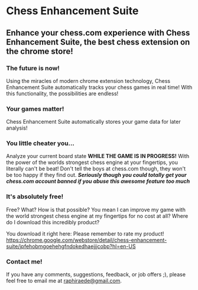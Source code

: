 # Chess Enhancement Suite

## Enhance your chess.com experience with Chess Enhancement Suite, the best chess extension on the chrome store!

### The future is now!
Using the miracles of modern chrome extension technology, Chess Enhancement Suite automatically tracks your chess games in real time! With this functionality, the possibilities are endless!

### Your games matter!
Chess Enhancement Suite automatically stores your game data for later analysis! 

### You little cheater you...
Analyze your current board state **WHILE THE GAME IS IN PROGRESS!**
With the power of the worlds strongest chess engine at your fingertips, you literally can't be beat!
Don't tell the boys at chess.com though, they won't be too happy if they find out.
***Seriously though you could totally get your chess.com account banned if you abuse this awesome feature too much***

### It's absolutely free!
Free? What? How is that possible? You mean I can improve my game with the world strongest chess engine at my fingertips for no cost at all? Where do I download this incredibly product?

You download it right here: Please remember to rate my product!
https://chrome.google.com/webstore/detail/chess-enhancement-suite/jpfehobmgoehehgfndokedhaejjjcobp?hl=en-US

### Contact me!
If you have any comments, suggestions, feedback, or job offers ;), please feel free to email me at raphiraede@gmail.com.


